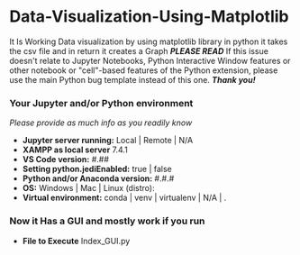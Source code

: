 # Data-Visualization-Using-Matplotlib
It Is Working Data visualization by using matplotlib library in python it takes the csv file and in return it creates a Graph
                                                  ***PLEASE READ***
If this issue doesn't relate to Jupyter Notebooks, Python Interactive Window features
or other notebook or "cell"-based features of the Python extension, please use the main Python
bug template instead of this one. ***Thank you!***

### Your Jupyter and/or Python environment
*Please provide as much info as you readily know*
- **Jupyter server running:**                       Local | Remote | N/A
- **XAMPP as local server**                       7.4.1
- **VS Code version:**                                #.##
- **Setting python.jediEnabled:**               true | false
- **Python and/or Anaconda version:**     #.#.#
- **OS:**                                                     Windows | Mac | Linux (distro):
- **Virtual environment:**                          conda | venv | virtualenv | N/A | .
### Now it Has a GUI and mostly work if you run ### 
- **File to Execute** Index_GUI.py
